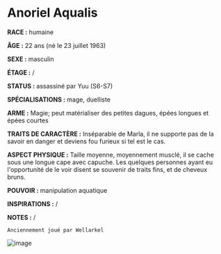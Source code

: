 # Anoriel Aqualis

**RACE :** humaine

**ÂGE :** 22 ans (né le 23 juillet 1963)

**SEXE :** masculin

**ÉTAGE :** /

**STATUS :** assassiné par Yuu (S6-S7)

**SPÉCIALISATIONS :** mage, duelliste

**ARME :** Magie; peut matérialiser des petites dagues, épées longues et épées courtes

**TRAITS DE CARACTÈRE :** Inséparable de Marla, il ne supporte pas de la savoir en danger et deviens fou furieux si tel est le cas.

**ASPECT PHYSIQUE :** Taille moyenne, moyennement musclé, il se cache sous une longue cape avec capuche. Les quelques personnes ayant eu l'opportunité de le voir disent se souvenir de traits fins, et de cheveux bruns.

**POUVOIR :** manipulation aquatique

**INSPIRATIONS :** /

**NOTES :** /

`Anciennement joué par Wellarkel`

![image](https://share.alkanife.fr/enyxia_characters/full/anoriel.png)